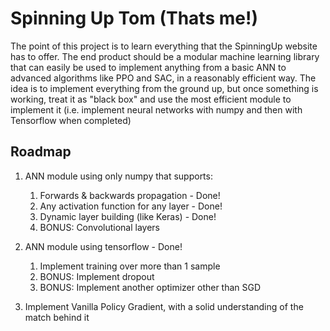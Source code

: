 # Spinning Up Tom (Thats me!)

The point of this project is to learn everything that the
SpinningUp website has to offer. The end product should be a
modular machine learning library that can easily be used to
implement anything from a basic ANN to advanced algorithms
like PPO and SAC, in a reasonably efficient way. The idea is
to implement everything from the ground up, but once something
is working, treat it as "black box" and use the most efficient
module to implement it (i.e. implement neural networks with
numpy and then with Tensorflow when completed)

## Roadmap

1. ANN module using only numpy that supports:

   1. Forwards & backwards propagation - Done!
   2. Any activation function for any layer - Done!
   3. Dynamic layer building (like Keras) - Done!
   4. BONUS: Convolutional layers

2. ANN module using tensorflow - Done!

   1. Implement training over more than 1 sample   
   2. BONUS: Implement dropout
   3. BONUS: Implement another optimizer other than SGD

3. Implement Vanilla Policy Gradient, with a solid understanding
   of the match behind it
